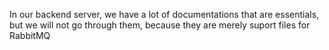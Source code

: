 In our backend server, we have a lot of documentations that are essentials, but we will not go through them, because they are merely  suport files for RabbitMQ

